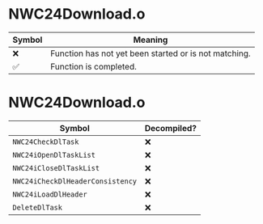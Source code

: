 # NWC24Download.o
| Symbol | Meaning 
| ------------- | ------------- 
| :x: | Function has not yet been started or is not matching. 
| :white_check_mark: | Function is completed. 


# NWC24Download.o
| Symbol | Decompiled? |
| ------------- | ------------- |
| `NWC24CheckDlTask` | :x: |
| `NWC24iOpenDlTaskList` | :x: |
| `NWC24iCloseDlTaskList` | :x: |
| `NWC24iCheckDlHeaderConsistency` | :x: |
| `NWC24iLoadDlHeader` | :x: |
| `DeleteDlTask` | :x: |
